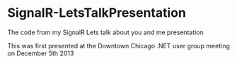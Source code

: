 SignalR-LetsTalkPresentation
============================

The code from my SignalR Lets talk about you and me presentation

This was first presented at the Downtown Chicago .NET user group meeting on December 5th 2013

